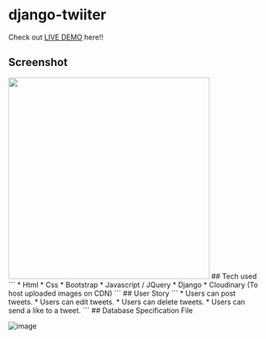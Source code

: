 # django-twiiter
Check out [LIVE DEMO](https://django-twitter-t.herokuapp.com/) here!!
## Screenshot
<img src="https://user-images.githubusercontent.com/7912575/108593051-5cda5300-7397-11eb-83eb-672534dd33ce.png" width="400" />
## Tech used
```
* Html
* Css
* Bootstrap
* Javascript / JQuery
* Django
* Cloudinary (To host uploaded images on CDN)
```
## User Story
```
* Users can post tweets.
* Users can edit tweets.
* Users can delete tweets.
* Users can send a like to a tweet.
```
## Database Specification File

![image](https://user-images.githubusercontent.com/71235376/127590323-c531f30f-dd4d-466b-9dbb-b1befc714f8d.png)
